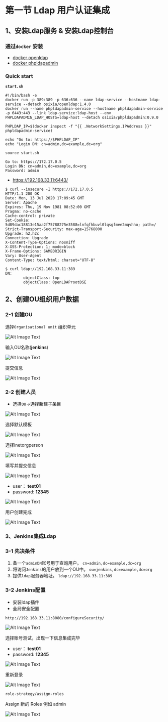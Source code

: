 # 第一节 Ldap 用户认证集成

## 1、安装Ldap服务 & 安装Ldap控制台

### 通过`docker` 安装

* [docker openldap](https://github.com/osixia/docker-openldap)
* [docker phpldapadmin](https://github.com/osixia/docker-phpLDAPadmin)

### Quick start

**`start.sh`**

```
#!/bin/bash -e
docker run -p 389:389 -p 636:636 --name ldap-service --hostname ldap-service --detach osixia/openldap:1.4.0
docker run --name phpldapadmin-service --hostname phpldapadmin-service -p 6443:443 --link ldap-service:ldap-host --env PHPLDAPADMIN_LDAP_HOSTS=ldap-host --detach osixia/phpldapadmin:0.9.0

PHPLDAP_IP=$(docker inspect -f "{{ .NetworkSettings.IPAddress }}" phpldapadmin-service)

echo "Go to: https://$PHPLDAP_IP"
echo "Login DN: cn=admin,dc=example,dc=org"
```

`source start.sh`

```
Go to: https://172.17.0.5
Login DN: cn=admin,dc=example,dc=org
Password: admin
```

* https://192.168.33.11:6443/

```
$ curl --insecure -I https://172.17.0.5
HTTP/1.1 200 OK
Date: Mon, 13 Jul 2020 17:09:45 GMT
Server: Apache
Expires: Thu, 19 Nov 1981 08:52:00 GMT
Pragma: no-cache
Cache-control: private
Set-Cookie: 5d89dac18813e15aa2f75788275e3588=lnfqfhbuvl0lqsgfmee2mqvhho; path=/
Strict-Transport-Security: max-age=15768000
Upgrade: h2,h2c
Connection: Upgrade
X-Content-Type-Options: nosniff
X-XSS-Protection: 1; mode=block
X-Frame-Options: SAMEORIGIN
Vary: User-Agent
Content-Type: text/html; charset="UTF-8"
```

```
$ curl ldap://192.168.33.11:389
DN: 
        objectClass: top
        objectClass: OpenLDAProotDSE
```


## 2、创建OU组织用户数据

### 2-1 创建OU

选择`Organisational unit` 组织单元

![Alt Image Text](../images/chp6_1_1.png "Body image")

输入OU名称(**jenkins**)

![Alt Image Text](../images/chp6_1_2.png "Body image")

提交信息

![Alt Image Text](../images/chp6_1_4.png "Body image")

### 2-2 创建人员


* 选择`OU`->选择新建子条目

![Alt Image Text](../images/chp6_1_3.png "Body image")

选择默认模板

![Alt Image Text](../images/chp6_1_5.png "Body image")

选择inetorgperson

![Alt Image Text](../images/chp6_1_6.png "Body image")

填写并提交信息

![Alt Image Text](../images/chp6_1_7.png "Body image")


* user： **test01**
* password: **12345**

![Alt Image Text](../images/chp6_1_8.png "Body image")

用户创建完成


![Alt Image Text](../images/chp6_1_9.png "Body image")


### 3、Jenkins集成Ldap

### 3-1 先决条件

1. 备一个`adminDN`账号用于查询用户。 `cn=admin,dc=example,dc=org`
2. 将访问`Jenkins`的用户放到一个OU中。 `ou=jenkins,dc=example,dc=org`
3. 提供`ldap`服务器地址。 `ldap://192.168.33.11:389`

### 3-2 Jenkins配置

* 安装ldap插件
* 全局安全配置


`http://192.168.33.11:8080/configureSecurity/`

![Alt Image Text](../images/chp6_1_10.png "Body image")

选择账号测试，出现一下信息集成完毕

* user： **test01**
* password: **12345**

![Alt Image Text](../images/chp6_1_11.png "Body image")

重新登录

![Alt Image Text](../images/chp6_1_12.png "Body image")

`role-strategy/assign-roles`

Assign 新的 Roles 例如 admin

![Alt Image Text](../images/chp6_1_13.png "Body image")
